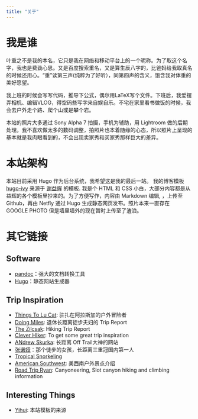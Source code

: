 ```yaml
---
title: "关于"
---
```


# 我是谁
叶重之不是我的本名，它只是我在网络和移动平台上的一个昵称。为了取这个名字，我也是费劲心思。又是百度搜索重名，又是算生辰八字的，比爸妈给我取真名的时候还用心。“重”读第三声(纯粹为了好听），同第四声的含义，饱含我对体重的美好愿望。

我上班的时候会写写代码，推导下公式，偶尔用LaTeX写个文件。下班后，我爱摆弄相机、编辑VLOG，得空码些写字来自娱自乐。不宅在家里看书做饭的时候，我会去户外走个路、爬个山或是攀个岩。

本站的照片大多通过 Sony Alpha 7 拍摄，手机为辅助，用 Lightroom 做的后期处理。我不喜欢做太多的数码调整，拍照片也本着随缘的心态，所以照片上呈现的基本就是我肉眼看到的，不会出现卖家秀和买家秀那样巨大的差异。

# 本站架构

本站目前采用 Hugo 作为后台系统，我希望这是我的最后一站。
我的博客模板 [hugo-ivy](https://github.com/yihui/hugo-ivy) 来源于 [谢益辉](https://yihui.name/cn/about/) 的模板. 我是个 HTML 和 CSS 小白，大部分内容都是从益辉的各个模板里抄来的。为了方便写作，内容由 Markdown 编辑, ，上传至Github，再由 Netfly 通过 Hugo 生成静态网页发布。照片本来一直存在 GOOGLE PHOTO 但是墙里墙外的现在暂时上传至了渣浪。

# 其它链接

## Software
- [pandoc](http://pandoc.org)：强大的文档转换工具
- [Hugo](http://gohugo.io)：静态网站生成器

## Trip Inspiration
- [Things To Lu Cat](https://thingstolucat.com/): 驻扎在阿拉斯加的户外冒险者
- [Doing Miles](https://doingmiles.com/): 退休长距离徒步夫妇的 Trip Report
- [The Zilcsak](https://zilcsak.com/): Hiking Trip Report
- [Clever HIker](https://www.cleverhiker.com/): To get some great trip inspiration
- [ANdrew Skurka](https://andrewskurka.com/): 长距离 Off Trail大神的网站
- [张诺娅](https://www.zhangnuoya-walk.com/)：那个徒步的女孩，长距离三重冠国内第一人
- [Tropical Snorkeling](https://www.tropicalsnorkeling.com/)
- [American Southwest](https://www.americansouthwest.net/): 美西南户外景点介绍
- [Road Trip Ryan](https://www.roadtripryan.com/):  Canyoneering, Slot canyon hiking and climbing information

## Interesting Things
- [Yihui](https://yihui.org/): 本站模板的来源